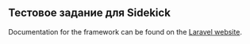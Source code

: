 ## Тестовое задание для Sidekick

Documentation for the framework can be found on the [Laravel website](http://laravel.com/docs).
